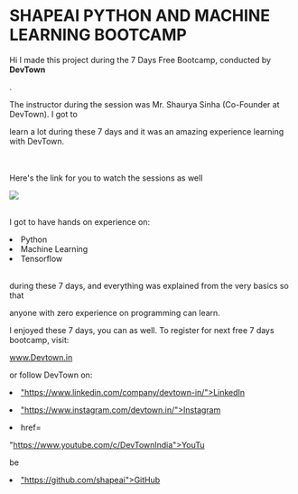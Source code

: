 
# SHAPEAI PYTHON AND MACHINE LEARNING BOOTCAMP

Hi I made this project during the 7 Days Free Bootcamp, conducted by <b> DevTown

</b>.

The instructor during the session was Mr. Shaurya Sinha (Co-Founder at DevTown). I got to

learn a lot during these 7 days and it was an amazing experience learning with DevTown.

<br><br>Here's the link for you to watch the sessions as well<br>

<a href="https://www.youtube.com/playlist?list=PL7zl8TDRnbulNEA-59W7wWgCWE8LEOD6h"> <img src="https://github.com/ShapeAI/PYTHON-AND-DATA-ANALYTICS/blob/main/machine%20learning.png"> </a>

<br>I got to have hands on experience on:

<li>Python

<li>Machine Learning

<li>Tensorflow

<br>during these 7 days, and everything was explained from the very basics so that

anyone with zero experience on programming can learn.

I enjoyed these 7 days, you can as well. To register for next free 7 days bootcamp, visit:

<a href="https://www.Devtown.in"> www.Devtown.in</a>

or follow DevTown on:

<li><a href=

"https://www.linkedin.com/company/devtown-in/">LinkedIn</a>

<li><a href=

"https://www.instagram.com/devtown.in/">Instagram</a>

<li><a

href=

"https://www.youtube.com/c/DevTownIndia">YouTu

be</a>

<li><a href=

"https://github.com/shapeai">GitHub</a>
